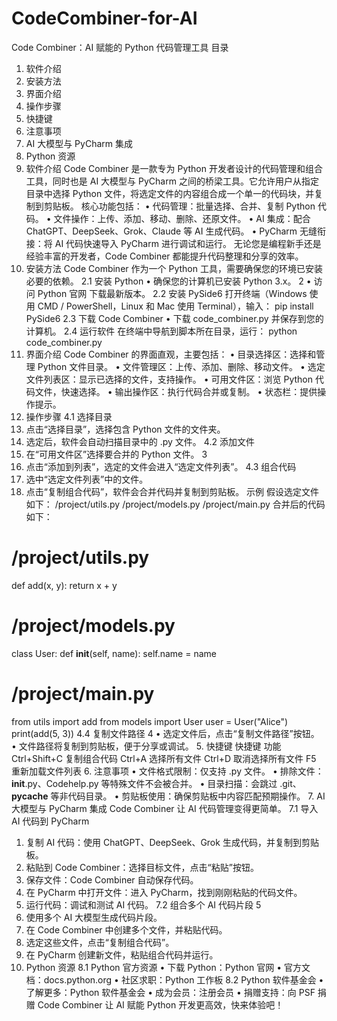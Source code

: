 # CodeCombiner-for-AI
Code Combiner：AI 赋能的 Python 代码管理工具
目录
1. 软件介绍
2. 安装方法
3. 界面介绍
4. 操作步骤
5. 快捷键
6. 注意事项
7. AI 大模型与 PyCharm 集成
8. Python 资源
1. 软件介绍
Code Combiner 是一款专为 Python 开发者设计的代码管理和组合工具，同时也是 AI 大模型与 PyCharm 之间的桥梁工具。它允许用户从指定目录中选择 Python 文件，将选定文件的内容组合成一个单一的代码块，并复制到剪贴板。
核心功能包括：
• 代码管理：批量选择、合并、复制 Python 代码。
• 文件操作：上传、添加、移动、删除、还原文件。
• AI 集成：配合 ChatGPT、DeepSeek、Grok、Claude 等 AI 生成代码。
• PyCharm 无缝衔接：将 AI 代码快速导入 PyCharm 进行调试和运行。
无论您是编程新手还是经验丰富的开发者，Code Combiner 都能提升代码整理和分享的效率。
2. 安装方法
Code Combiner 作为一个 Python 工具，需要确保您的环境已安装必要的依赖。
2.1 安装 Python
• 确保您的计算机已安装 Python 3.x。
2
• 访问 Python 官网 下载最新版本。
2.2 安装 PySide6
打开终端（Windows 使用 CMD / PowerShell，Linux 和 Mac 使用 Terminal），输入：
pip install PySide6
2.3 下载 Code Combiner
• 下载 code_combiner.py 并保存到您的计算机。
2.4 运行软件
在终端中导航到脚本所在目录，运行：
python code_combiner.py
3. 界面介绍
Code Combiner 的界面直观，主要包括：
• 目录选择区：选择和管理 Python 文件目录。
• 文件管理区：上传、添加、删除、移动文件。
• 选定文件列表区：显示已选择的文件，支持操作。
• 可用文件区：浏览 Python 代码文件，快速选择。
• 输出操作区：执行代码合并或复制。
• 状态栏：提供操作提示。
4. 操作步骤
4.1 选择目录
1. 点击“选择目录”，选择包含 Python 文件的文件夹。
2. 选定后，软件会自动扫描目录中的 .py 文件。
4.2 添加文件
1. 在“可用文件区”选择要合并的 Python 文件。
3
2. 点击“添加到列表”，选定的文件会进入“选定文件列表”。
4.3 组合代码
1. 选中“选定文件列表”中的文件。
2. 点击“复制组合代码”，软件会合并代码并复制到剪贴板。
示例
假设选定文件如下：
/project/utils.py
/project/models.py
/project/main.py
合并后的代码如下：
# /project/utils.py
def add(x, y):
return x + y
# /project/models.py
class User:
def __init__(self, name):
self.name = name
# /project/main.py
from utils import add
from models import User
user = User("Alice")
print(add(5, 3))
4.4 复制文件路径
4
• 选定文件后，点击“复制文件路径”按钮。
• 文件路径将复制到剪贴板，便于分享或调试。
5. 快捷键
快捷键
功能
Ctrl+Shift+C
复制组合代码
Ctrl+A
选择所有文件
Ctrl+D
取消选择所有文件
F5
重新加载文件列表
6. 注意事项
• 文件格式限制：仅支持 .py 文件。
• 排除文件：__init__.py、Codehelp.py 等特殊文件不会被合并。
• 目录扫描：会跳过 .git、__pycache__ 等非代码目录。
• 剪贴板使用：确保剪贴板中内容匹配预期操作。
7. AI 大模型与 PyCharm 集成
Code Combiner 让 AI 代码管理变得更简单。
7.1 导入 AI 代码到 PyCharm
1. 复制 AI 代码：使用 ChatGPT、DeepSeek、Grok 生成代码，并复制到剪贴板。
2. 粘贴到 Code Combiner：选择目标文件，点击“粘贴”按钮。
3. 保存文件：Code Combiner 自动保存代码。
4. 在 PyCharm 中打开文件：进入 PyCharm，找到刚刚粘贴的代码文件。
5. 运行代码：调试和测试 AI 代码。
7.2 组合多个 AI 代码片段
5
1. 使用多个 AI 大模型生成代码片段。
2. 在 Code Combiner 中创建多个文件，并粘贴代码。
3. 选定这些文件，点击“复制组合代码”。
4. 在 PyCharm 创建新文件，粘贴组合代码并运行。
8. Python 资源
8.1 Python 官方资源
• 下载 Python：Python 官网
• 官方文档：docs.python.org
• 社区求职：Python 工作板
8.2 Python 软件基金会
• 了解更多：Python 软件基金会
• 成为会员：注册会员
• 捐赠支持：向 PSF 捐赠
Code Combiner 让 AI 赋能 Python 开发更高效，快来体验吧！
